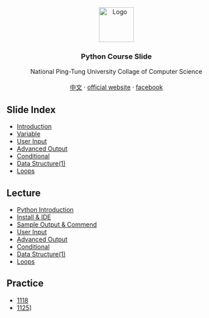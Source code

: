 <div id="top"></div>


<div align="center">
<img src="http://nptucsss.com/python/images/ccs_logo.png" alt="Logo" width="80" height="80" />
<h3 align="center">Python Course Slide</h3>

<p align="center">
National Ping-Tung University Collage of Computer Science
<br/>
<br/>
<a href="https://github.com/NPTUCSSS/python/tree/main/CHINESE">中文</a>
		·
<a href="https://ccs.nptu.edu.tw/index.php?Lang=en">official website</a>
		·
<a href="https://www.facebook.com/nptu.ccs/">facebook</a>
</p>
</div>

## Slide Index

- [Introduction](https://nptucsss.com/python/introduction)
- [Variable](https://nptucsss.com/python/variable)
- [User Input](https://nptucsss.com/python/input)
- [Advanced Output](https://nptucsss.com/python/advanced-output)
- [Conditional](https://nptucsss.com/python/conditional)
- [Data Structure(1)](https://nptucsss.com/python/data-structure/)
- [Loops](https://nptucsss.com/python/loops)

## Lecture

- [Python Introduction](https://hackmd.io/@nptucsss/HyE-Qg2DF)
- [Install & IDE](https://hackmd.io/@nptucsss/ry2gVNpPK)
- [Sample Output & Commend](https://hackmd.io/@nptucsss/rJHPSETDY)
- [User Input](https://hackmd.io/@nptucsss/HkPvhNmuF)
- [Advanced Output](https://hackmd.io/@nptucsss/S1go3B7uF)
- [Conditional](https://hackmd.io/@nptucsss/r1_r-g9_t)
- [Data Structure(1)](https://hackmd.io/@nptucsss/H1RjVod_K)
- [Loops](https://hackmd.io/@nptucsss/ryFmeLj_Y)

## Practice

- [1118](https://hackmd.io/@nptucsss/SJOR04XuF)
- [1125](https://hackmd.io/@nptucsss/r1xjZYPOY)]
